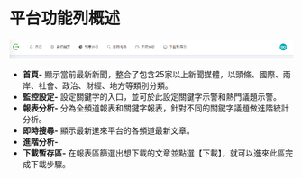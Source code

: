 # 平台功能列概述
 
![function](/site/img/function.png)

* **首頁-** 顯示當前最新新聞，整合了包含25家以上新聞媒體，以頭條、國際、兩岸、社會、政治、財經、地方等類別分類。
* **監控設定-** 設定關鍵字的入口，並可於此設定關鍵字示警和熱門議題示警。
* **報表分析-** 分為全頻道報表和關鍵字報表，針對不同的關鍵字議題做進階統計分析。
* **即時搜尋-** 顯示最新進來平台的各頻道最新文章。
* **進階分析-**
* **下載暫存區-** 在報表區篩選出想下載的文章並點選【下載】，就可以進來此區完成下載步驟。

